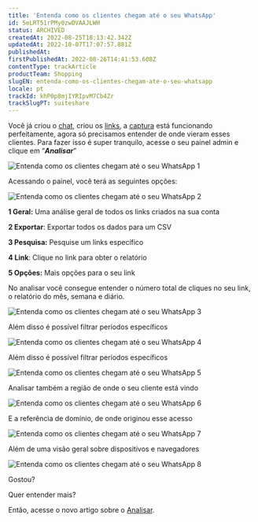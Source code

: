 ```yaml
---
title: 'Entenda como os clientes chegam até o seu WhatsApp'
id: 5eLRT51rPMy0zwDVAAJLWH
status: ARCHIVED
createdAt: 2022-08-25T18:13:42.342Z
updatedAt: 2022-10-07T17:07:57.881Z
publishedAt: 
firstPublishedAt: 2022-08-26T14:41:53.608Z
contentType: trackArticle
productTeam: Shopping
slugEN: entenda-como-os-clientes-chegam-ate-o-seu-whatsapp
locale: pt
trackId: khP0p8mjIYRIpvM7Cb4Zr
trackSlugPT: suiteshare
---
```


Você já criou o [chat](https://help.vtex.com/pt/tutorial/chat--2HdGrTcSYL1ZIXy7QTWE5), criou os [links](https://help.vtex.com/pt/tutorial/links--7h7YXPFovF2k5z6ZSZs5WB), a [captura](https://help.vtex.com/pt/tutorial/formulario-de-captura--6NJ6JyS3x5P2iWEZGadHAo) está funcionando perfeitamente, agora só precisamos entender de onde vieram esses clientes. Para fazer isso é super tranquilo, acesse o seu painel admin e clique em “_**Analisar**_” 

![Entenda como os clientes chegam até o seu WhatsApp 1](https://images.ctfassets.net/alneenqid6w5/5wsUGreWmGzlbgMNYFiKmg/996bf462e45d3274236d3d70246dca78/Screenshot_2022-08-25_at_15-24-42_Entenda_como_os_clientes_chegam_at___o_seu_WhatsApp.png)

Acessando o painel, você terá as seguintes opções: 

![Entenda como os clientes chegam até o seu WhatsApp 2](//images.ctfassets.net/alneenqid6w5/rERjlfyQ0Ck7UZTukK1nX/54d8ca1cdbb8216136dd9f19af636144/Screenshot_2022-08-25_at_15-25-53_Entenda_como_os_clientes_chegam_at___o_seu_WhatsApp.png)

**1 Geral:** Uma análise geral de todos os links criados na sua conta

**2 Exportar**: Exportar todos os dados para um CSV 

**3 Pesquisa:** Pesquise um links específico

**4 Link**: Clique no link para obter o relatório

**5 Opções:** Mais opções para o seu link  

No analisar você consegue entender o número total de cliques no seu link, o relatório do mês, semana e diário. 

![Entenda como os clientes chegam até o seu WhatsApp 3](//images.ctfassets.net/alneenqid6w5/1ks9WLyhVQ3X0jNrvOSVeT/9f0f3450ebe47a4fbe777d5052b52a5a/Screenshot_2022-08-25_at_15-32-26_Entenda_como_os_clientes_chegam_at___o_seu_WhatsApp.png)

Além disso é possível filtrar períodos específicos 

![Entenda como os clientes chegam até o seu WhatsApp 4](//images.ctfassets.net/alneenqid6w5/6SLlRKkWTRV7KdKYWVl8zs/3fb77230a60ed93026c8122a1be89711/Screenshot_2022-08-25_at_15-39-59_Entenda_como_os_clientes_chegam_at___o_seu_WhatsApp.png)

Além disso é possível filtrar períodos específicos

![Entenda como os clientes chegam até o seu WhatsApp 5](//images.ctfassets.net/alneenqid6w5/6EmQOv4uPAdhAxT2Mo8Nur/bb80d00d59f31098c0a90c49e94103b7/Screenshot_2022-08-25_at_15-42-13_Entenda_como_os_clientes_chegam_at___o_seu_WhatsApp.png)

Analisar também a região de onde o seu cliente está vindo

![Entenda como os clientes chegam até o seu WhatsApp 6](//images.ctfassets.net/alneenqid6w5/5iYtWzO8XFn2oHCCe1GqZR/271dec5624608a53f1adff8e31347321/Screenshot_2022-08-25_at_15-43-10_Entenda_como_os_clientes_chegam_at___o_seu_WhatsApp.png)

E a referência de domínio, de onde originou esse acesso 

![Entenda como os clientes chegam até o seu WhatsApp 7](//images.ctfassets.net/alneenqid6w5/2mOHLwD91XCdPVFLplkdTb/01e92096688aa4cad6a2f2552c02bb2a/Screenshot_2022-08-25_at_15-47-17_Entenda_como_os_clientes_chegam_at___o_seu_WhatsApp.png)

Além de uma visão geral sobre dispositivos e navegadores

![Entenda como os clientes chegam até o seu WhatsApp 8](//images.ctfassets.net/alneenqid6w5/7Ak1oh5FTardmnq18olO0U/3e2ac6b3487ee8a15c5ee369d999bf50/Screenshot_2022-08-25_at_15-48-00_Entenda_como_os_clientes_chegam_at___o_seu_WhatsApp.png)

Gostou? 

Quer entender mais? 

Então, acesse o novo artigo sobre o [Analisar](https://help.vtex.com/pt/tutorial/analisar--2CXK5aUzKMpaV3RAVSYj1).
